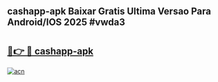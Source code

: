 ## cashapp-apk Baixar Gratis Ultima Versao Para Android/IOS 2025 #vwda3

# <h2><a href="https://ainizakaria.my?title=cashapp-apk&ref=20M">🔗👉 🔴 cashapp-apk</a></h2>

[![acn](https://github.com/user-attachments/assets/0f9c940e-d8b0-45ae-aac7-cd30a18b3e1c)](https://ainizakaria.my?title=cashapp-apk&ref=20M)

